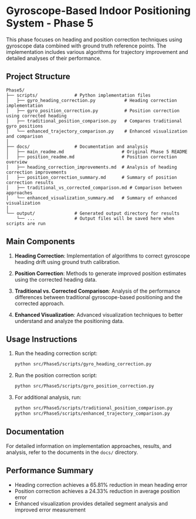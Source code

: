# Gyroscope-Based Indoor Positioning System - Phase 5

This phase focuses on heading and position correction techniques using gyroscope data combined with ground truth reference points. The implementation includes various algorithms for trajectory improvement and detailed analyses of their performance.

## Project Structure

```
Phase5/
├── scripts/              # Python implementation files
│   ├── gyro_heading_correction.py           # Heading correction implementation
│   ├── gyro_position_correction.py          # Position correction using corrected heading
│   ├── traditional_position_comparison.py   # Compares traditional gyro positions
│   └── enhanced_trajectory_comparison.py    # Enhanced visualization and comparison
│
├── docs/                 # Documentation and analysis
│   ├── main_readme.md                      # Original Phase 5 README
│   ├── position_readme.md                  # Position correction overview
│   ├── heading_correction_improvements.md  # Analysis of heading correction improvements
│   ├── position_correction_summary.md      # Summary of position correction results
│   ├── traditional_vs_corrected_comparison.md # Comparison between approaches
│   └── enhanced_visualization_summary.md   # Summary of enhanced visualization
│
└── output/               # Generated output directory for results
    └── ...               # Output files will be saved here when scripts are run
```

## Main Components

1. **Heading Correction**: Implementation of algorithms to correct gyroscope heading drift using ground truth calibration.

2. **Position Correction**: Methods to generate improved position estimates using the corrected heading data.

3. **Traditional vs. Corrected Comparison**: Analysis of the performance differences between traditional gyroscope-based positioning and the corrected approach.

4. **Enhanced Visualization**: Advanced visualization techniques to better understand and analyze the positioning data.

## Usage Instructions

1. Run the heading correction script:
   ```bash
   python src/Phase5/scripts/gyro_heading_correction.py
   ```

2. Run the position correction script:
   ```bash
   python src/Phase5/scripts/gyro_position_correction.py
   ```

3. For additional analysis, run:
   ```bash
   python src/Phase5/scripts/traditional_position_comparison.py
   python src/Phase5/scripts/enhanced_trajectory_comparison.py
   ```

## Documentation

For detailed information on implementation approaches, results, and analysis, refer to the documents in the `docs/` directory.

## Performance Summary

- Heading correction achieves a 65.81% reduction in mean heading error
- Position correction achieves a 24.33% reduction in average position error
- Enhanced visualization provides detailed segment analysis and improved error measurement 